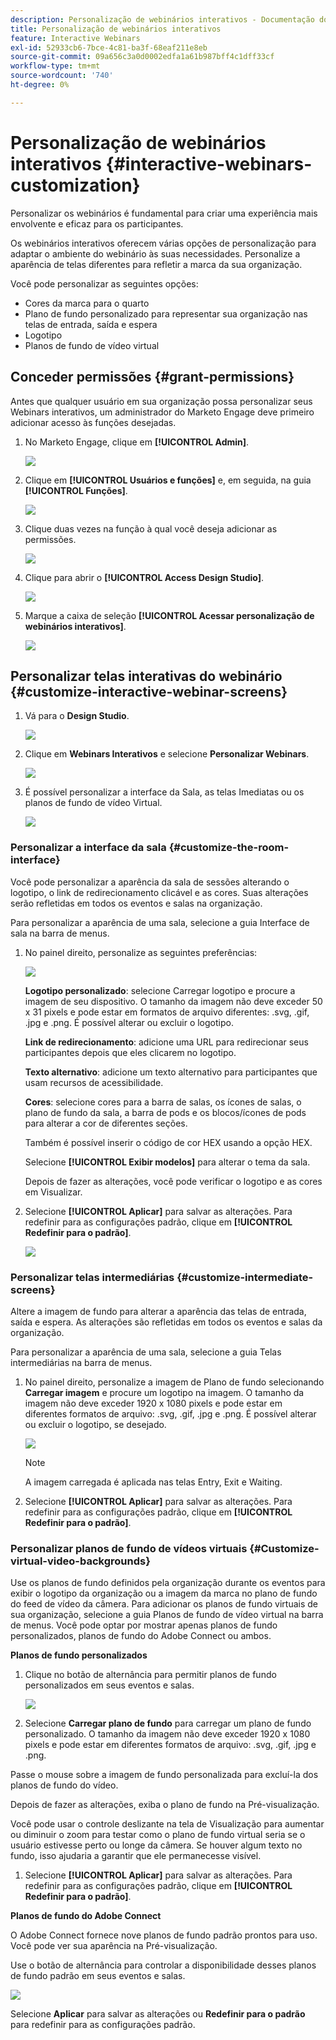 ```yaml
---
description: Personalização de webinários interativos - Documentação do Marketo - Documentação do produto
title: Personalização de webinários interativos
feature: Interactive Webinars
exl-id: 52933cb6-7bce-4c81-ba3f-68eaf211e8eb
source-git-commit: 09a656c3a0d0002edfa1a61b987bff4c1dff33cf
workflow-type: tm+mt
source-wordcount: '740'
ht-degree: 0%

---
```


# Personalização de webinários interativos {#interactive-webinars-customization}

Personalizar os webinários é fundamental para criar uma experiência mais envolvente e eficaz para os participantes.

Os webinários interativos oferecem várias opções de personalização para adaptar o ambiente do webinário às suas necessidades. Personalize a aparência de telas diferentes para refletir a marca da sua organização.

Você pode personalizar as seguintes opções:

* Cores da marca para o quarto
* Plano de fundo personalizado para representar sua organização nas telas de entrada, saída e espera
* Logotipo
* Planos de fundo de vídeo virtual

## Conceder permissões {#grant-permissions}

Antes que qualquer usuário em sua organização possa personalizar seus Webinars interativos, um administrador do Marketo Engage deve primeiro adicionar acesso às funções desejadas.

1. No Marketo Engage, clique em **[!UICONTROL Admin]**.

   ![](assets/interactive-webinars-customization-1.png)

1. Clique em **[!UICONTROL Usuários e funções]** e, em seguida, na guia **[!UICONTROL Funções]**.

   ![](assets/interactive-webinars-customization-2.png)

1. Clique duas vezes na função à qual você deseja adicionar as permissões.

   ![](assets/interactive-webinars-customization-3.png)

1. Clique para abrir o **[!UICONTROL Access Design Studio]**.

   ![](assets/interactive-webinars-customization-4.png)

1. Marque a caixa de seleção **[!UICONTROL Acessar personalização de webinários interativos]**.

   ![](assets/interactive-webinars-customization-5.png)

## Personalizar telas interativas do webinário {#customize-interactive-webinar-screens}

1. Vá para o **Design Studio**.

   ![](assets/interactive-webinars-customization-6.png)

1. Clique em **Webinars Interativos** e selecione **Personalizar Webinars**.

   ![](assets/interactive-webinars-customization-7.png)

1. É possível personalizar a interface da Sala, as telas Imediatas ou os planos de fundo de vídeo Virtual.

   ![](assets/interactive-webinars-customization-8.png)

### Personalizar a interface da sala {#customize-the-room-interface}

Você pode personalizar a aparência da sala de sessões alterando o logotipo, o link de redirecionamento clicável e as cores. Suas alterações serão refletidas em todos os eventos e salas na organização.

Para personalizar a aparência de uma sala, selecione a guia Interface de sala na barra de menus.

1. No painel direito, personalize as seguintes preferências:

   ![](assets/interactive-webinars-customization-9.png)

   **Logotipo personalizado**: selecione Carregar logotipo e procure a imagem de seu dispositivo. O tamanho da imagem não deve exceder 50 x 31 pixels e pode estar em formatos de arquivo diferentes: .svg, .gif, .jpg e .png. É possível alterar ou excluir o logotipo.

   **Link de redirecionamento**: adicione uma URL para redirecionar seus participantes depois que eles clicarem no logotipo.

   **Texto alternativo**: adicione um texto alternativo para participantes que usam recursos de acessibilidade.

   **Cores**: selecione cores para a barra de salas, os ícones de salas, o plano de fundo da sala, a barra de pods e os blocos/ícones de pods para alterar a cor de diferentes seções.

   Também é possível inserir o código de cor HEX usando a opção HEX.

   Selecione **[!UICONTROL Exibir modelos]** para alterar o tema da sala.

   Depois de fazer as alterações, você pode verificar o logotipo e as cores em Visualizar.

1. Selecione **[!UICONTROL Aplicar]** para salvar as alterações. Para redefinir para as configurações padrão, clique em **[!UICONTROL Redefinir para o padrão]**.

   ![](assets/interactive-webinars-customization-10.png)

### Personalizar telas intermediárias {#customize-intermediate-screens}

Altere a imagem de fundo para alterar a aparência das telas de entrada, saída e espera. As alterações são refletidas em todos os eventos e salas da organização.

Para personalizar a aparência de uma sala, selecione a guia Telas intermediárias na barra de menus.

1. No painel direito, personalize a imagem de Plano de fundo selecionando **Carregar imagem** e procure um logotipo na imagem. O tamanho da imagem não deve exceder 1920 x 1080 pixels e pode estar em diferentes formatos de arquivo: .svg, .gif, .jpg e .png. É possível alterar ou excluir o logotipo, se desejado.

   ![](assets/interactive-webinars-customization-11.png)

   >[!NOTE]
   >
   >A imagem carregada é aplicada nas telas Entry, Exit e Waiting.

1. Selecione **[!UICONTROL Aplicar]** para salvar as alterações. Para redefinir para as configurações padrão, clique em **[!UICONTROL Redefinir para o padrão]**.

### Personalizar planos de fundo de vídeos virtuais {#Customize-virtual-video-backgrounds}

Use os planos de fundo definidos pela organização durante os eventos para exibir o logotipo da organização ou a imagem da marca no plano de fundo do feed de vídeo da câmera. Para adicionar os planos de fundo virtuais de sua organização, selecione a guia Planos de fundo de vídeo virtual na barra de menus. Você pode optar por mostrar apenas planos de fundo personalizados, planos de fundo do Adobe Connect ou ambos.

**Planos de fundo personalizados**

1. Clique no botão de alternância para permitir planos de fundo personalizados em seus eventos e salas.

   ![](assets/interactive-webinars-customization-12.png)

1. Selecione **Carregar plano de fundo** para carregar um plano de fundo personalizado. O tamanho da imagem não deve exceder 1920 x 1080 pixels e pode estar em diferentes formatos de arquivo: .svg, .gif, .jpg e .png.

Passe o mouse sobre a imagem de fundo personalizada para excluí-la dos planos de fundo do vídeo.

Depois de fazer as alterações, exiba o plano de fundo na Pré-visualização.

Você pode usar o controle deslizante na tela de Visualização para aumentar ou diminuir o zoom para testar como o plano de fundo virtual seria se o usuário estivesse perto ou longe da câmera. Se houver algum texto no fundo, isso ajudaria a garantir que ele permanecesse visível.

1. Selecione **[!UICONTROL Aplicar]** para salvar as alterações. Para redefinir para as configurações padrão, clique em **[!UICONTROL Redefinir para o padrão]**.

**Planos de fundo do Adobe Connect**

O Adobe Connect fornece nove planos de fundo padrão prontos para uso. Você pode ver sua aparência na Pré-visualização.

Use o botão de alternância para controlar a disponibilidade desses planos de fundo padrão em seus eventos e salas.

![](assets/interactive-webinars-customization-13.png)

Selecione **Aplicar** para salvar as alterações ou **Redefinir para o padrão** para redefinir para as configurações padrão.
